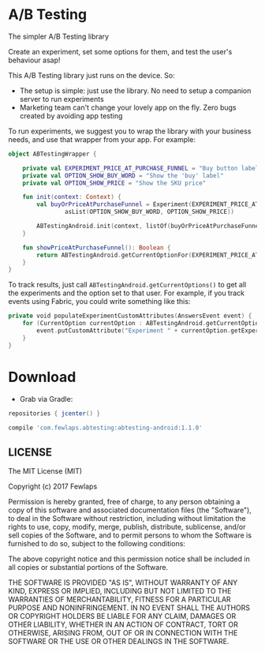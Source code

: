 # A/B Testing
The simpler A/B Testing library

Create an experiment, set some options for them, and test the user's behaviour asap!

This A/B Testing library just runs on the device. So:
- The setup is simple: just use the library. No need to setup a companion server to run experiments
- Marketing team can't change your lovely app on the fly. Zero bugs created by avoiding app testing

To run experiments, we suggest you to wrap the library with your business needs, and use that wrapper from your app. For example:

```kotlin
object ABTestingWrapper {

    private val EXPERIMENT_PRICE_AT_PURCHASE_FUNNEL = "Buy button label in the 'Be PRO' onboarding"
    private val OPTION_SHOW_BUY_WORD = "Show the 'buy' label"
    private val OPTION_SHOW_PRICE = "Show the SKU price"

    fun init(context: Context) {
        val buyOrPriceAtPurchaseFunnel = Experiment(EXPERIMENT_PRICE_AT_PURCHASE_FUNNEL,
                asList(OPTION_SHOW_BUY_WORD, OPTION_SHOW_PRICE))

        ABTestingAndroid.init(context, listOf(buyOrPriceAtPurchaseFunnel))
    }

    fun showPriceAtPurchaseFunnel(): Boolean {
        return ABTestingAndroid.getCurrentOptionFor(EXPERIMENT_PRICE_AT_PURCHASE_FUNNEL) == OPTION_SHOW_PRICE
    }
}
```

To track results, just call `ABTestingAndroid.getCurrentOptions()` to get all the experiments and the option set to that user. For example, if you track events using Fabric, you could write something like this:

```kotlin
private void populateExperimentCustomAttributes(AnswersEvent event) {
    for (CurrentOption currentOption : ABTestingAndroid.getCurrentOptions()) {
        event.putCustomAttribute("Experiment " + currentOption.getExperiment(), currentOption.getOption());
    }
}
```

# Download

* Grab via Gradle:
```groovy
repositories { jcenter() }

compile 'com.fewlaps.abtesting:abtesting-android:1.1.0'
```

## LICENSE ##

The MIT License (MIT)

Copyright (c) 2017 Fewlaps

Permission is hereby granted, free of charge, to any person obtaining a copy
of this software and associated documentation files (the "Software"), to deal
in the Software without restriction, including without limitation the rights
to use, copy, modify, merge, publish, distribute, sublicense, and/or sell
copies of the Software, and to permit persons to whom the Software is
furnished to do so, subject to the following conditions:

The above copyright notice and this permission notice shall be included in all
copies or substantial portions of the Software.

THE SOFTWARE IS PROVIDED "AS IS", WITHOUT WARRANTY OF ANY KIND, EXPRESS OR
IMPLIED, INCLUDING BUT NOT LIMITED TO THE WARRANTIES OF MERCHANTABILITY,
FITNESS FOR A PARTICULAR PURPOSE AND NONINFRINGEMENT. IN NO EVENT SHALL THE
AUTHORS OR COPYRIGHT HOLDERS BE LIABLE FOR ANY CLAIM, DAMAGES OR OTHER
LIABILITY, WHETHER IN AN ACTION OF CONTRACT, TORT OR OTHERWISE, ARISING FROM,
OUT OF OR IN CONNECTION WITH THE SOFTWARE OR THE USE OR OTHER DEALINGS IN THE
SOFTWARE.
